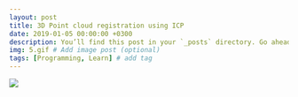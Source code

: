 ```yaml
---
layout: post
title: 3D Point cloud registration using ICP
date: 2019-01-05 00:00:00 +0300
description: You’ll find this post in your `_posts` directory. Go ahead and edit it and re-build the site to see your changes. # Add post description (optional)
img: 5.gif # Add image post (optional)
tags: [Programming, Learn] # add tag
---
```

![]({{site.baseurl}}/assets/img/5.gif)